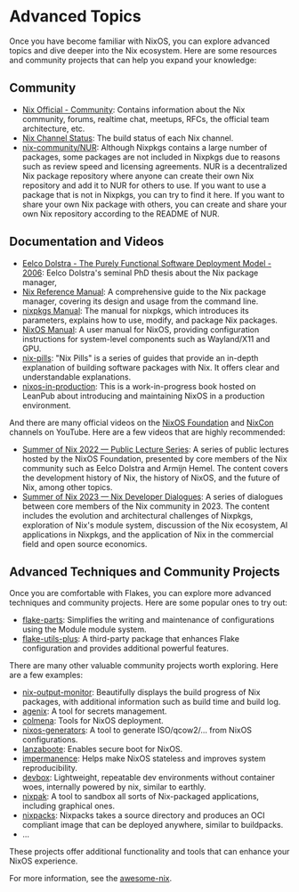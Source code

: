 # Advanced Topics

Once you have become familiar with NixOS, you can explore advanced topics and dive deeper into the Nix ecosystem. Here are some resources and community projects that can help you expand your knowledge:

## Community

- [Nix Official - Community](https://nixos.org/community/): Contains information about the Nix community, forums, realtime chat, meetups, RFCs, the official team architecture, etc.
- [Nix Channel Status](https://status.nixos.org/): The build status of each Nix channel.
- [nix-community/NUR](https://github.com/nix-community/NUR): Although Nixpkgs contains a large number of packages, some packages are not included in Nixpkgs due to reasons such as review speed and licensing agreements. NUR is a decentralized Nix package repository where anyone can create their own Nix repository and add it to NUR for others to use. If you want to use a package that is not in Nixpkgs, you can try to find it here. If you want to share your own Nix package with others, you can create and share your own Nix repository according to the README of NUR.

## Documentation and Videos

- [Eelco Dolstra - The Purely Functional Software Deployment Model - 2006](https://edolstra.github.io/pubs/phd-thesis.pdf): Eelco Dolstra's seminal PhD thesis about the Nix package manager,
- [Nix Reference Manual](https://nixos.org/manual/nix/stable/package-management/profiles.html): A comprehensive guide to the Nix package manager, covering its design and usage from the command line.
- [nixpkgs Manual](https://nixos.org/manual/nixpkgs/unstable/): The manual for nixpkgs, which introduces its parameters, explains how to use, modify, and package Nix packages.
- [NixOS Manual](https://nixos.org/manual/nixos/unstable/): A user manual for NixOS, providing configuration instructions for system-level components such as Wayland/X11 and GPU.
- [nix-pills](https://nixos.org/guides/nix-pills): "Nix Pills" is a series of guides that provide an in-depth explanation of building software packages with Nix. It offers clear and understandable explanations.
- [nixos-in-production](https://github.com/Gabriella439/nixos-in-production): This is a work-in-progress book hosted on LeanPub about introducing and maintaining NixOS in a production environment.

And there are many official videos on the [NixOS Foundation](https://www.youtube.com/@NixOS-Foundation) and [NixCon](https://www.youtube.com/@NixCon) channels on YouTube. Here are a few videos that are highly recommended:

- [Summer of Nix 2022 — Public Lecture Series](https://www.youtube.com/playlist?list=PLt4-_lkyRrOMWyp5G-m_d1wtTcbBaOxZk): A series of public lectures hosted by the NixOS Foundation, presented by core members of the Nix community such as Eelco Dolstra and Armijn Hemel. The content covers the development history of Nix, the history of NixOS, and the future of Nix, among other topics.
- [Summer of Nix 2023 — Nix Developer Dialogues](https://www.youtube.com/playlist?list=PLt4-_lkyRrOPcBuz_tjm6ZQb-6rJjU3cf): A series of dialogues between core members of the Nix community in 2023. The content includes the evolution and architectural challenges of Nixpkgs, exploration of Nix's module system, discussion of the Nix ecosystem, AI applications in Nixpkgs, and the application of Nix in the commercial field and open source economics.

## Advanced Techniques and Community Projects

Once you are comfortable with Flakes, you can explore more advanced techniques and community projects. Here are some popular ones to try out:

- [flake-parts](https://github.com/hercules-ci/flake-parts): Simplifies the writing and maintenance of configurations using the Module module system.
- [flake-utils-plus](https://github.com/gytis-ivaskevicius/flake-utils-plus): A third-party package that enhances Flake configuration and provides additional powerful features.

There are many other valuable community projects worth exploring. Here are a few examples:

- [nix-output-monitor](https://github.com/maralorn/nix-output-monitor): Beautifully displays the build progress of Nix packages, with additional information such as build time and build log.
- [agenix](https://github.com/ryantm/agenix): A tool for secrets management.
- [colmena](https://github.com/zhaofengli/colmena): Tools for NixOS deployment.
- [nixos-generators](https://github.com/nix-community/nixos-generators): A tool to generate ISO/qcow2/... from NixOS configurations.
- [lanzaboote](https://github.com/nix-community/lanzaboote): Enables secure boot for NixOS.
- [impermanence](https://github.com/nix-community/impermanence): Helps make NixOS stateless and improves system reproducibility.
- [devbox](https://github.com/jetpack-io/devbox): Lightweight, repeatable dev environments without container woes, internally powered by nix, similar to earthly.
- [nixpak](https://github.com/nixpak/nixpak): A tool to sandbox all sorts of Nix-packaged applications, including graphical ones.
- [nixpacks](https://github.com/railwayapp/nixpacks): Nixpacks takes a source directory and produces an OCI compliant image that can be deployed anywhere, similar to buildpacks.
- ...

These projects offer additional functionality and tools that can enhance your NixOS experience.

For more information, see the [awesome-nix](https://github.com/nix-community/awesome-nix).
